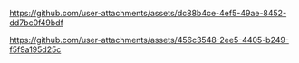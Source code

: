 https://github.com/user-attachments/assets/dc88b4ce-4ef5-49ae-8452-dd7bc0f49bdf

https://github.com/user-attachments/assets/456c3548-2ee5-4405-b249-f5f9a195d25c
